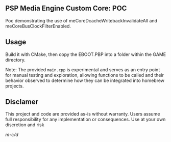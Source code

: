 ## PSP Media Engine Custom Core: POC

Poc demonstrating the use of meCoreDcacheWritebackInvalidateAll and meCoreBusClockFilterEnabled.

## Usage
Build it with CMake, then copy the EBOOT.PBP into a folder within the GAME directory.  

Note: The provided `main.cpp` is experimental and serves as an entry point for manual testing and exploration, allowing functions to be called and their behavior observed to determine how they can be integrated into homebrew projects.

## Disclamer
This project and code are provided as-is without warranty. Users assume full responsibility for any implementation or consequences. Use at your own discretion and risk


*m-c/d*

